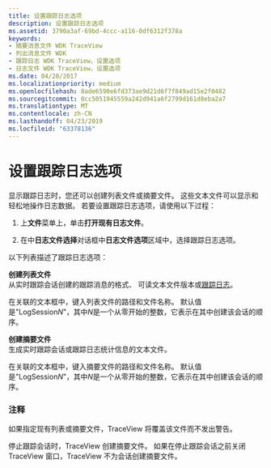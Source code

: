 ```yaml
---
title: 设置跟踪日志选项
description: 设置跟踪日志选项
ms.assetid: 3790a3af-69bd-4ccc-a116-0df6312f378a
keywords:
- 摘要消息文件 WDK TraceView
- 列出消息文件 WDK
- 跟踪日志 WDK TraceView，设置选项
- 日志文件 WDK TraceView，设置选项
ms.date: 04/20/2017
ms.localizationpriority: medium
ms.openlocfilehash: 8ade6590e6fd373ae9d21d6f7f849ad15e2f0482
ms.sourcegitcommit: 0cc5051945559a242d941a6f2799d161d8eba2a7
ms.translationtype: MT
ms.contentlocale: zh-CN
ms.lasthandoff: 04/23/2019
ms.locfileid: "63378136"
---
```

# <a name="setting-trace-log-options"></a>设置跟踪日志选项


显示跟踪日志时，您还可以创建列表文件或摘要文件。 这些文本文件可以显示和轻松地操作日志数据。 若要设置跟踪日志选项，请使用以下过程：

1.  上**文件**菜单上，单击**打开现有日志文件**。

2.  在中**日志文件选择**对话框中**日志文件选项**区域中，选择跟踪日志选项。

以下列表描述了跟踪日志选项：

<span id="Create_Listing_File"></span><span id="create_listing_file"></span><span id="CREATE_LISTING_FILE"></span>**创建列表文件**  
从实时跟踪会话创建的跟踪消息的格式、 可读文本文件版本或[跟踪日志](trace-log.md)。

在关联的文本框中，键入列表文件的路径和文件名称。 默认值是"LogSession*N*"，其中*N*是一个从零开始的整数，它表示在其中创建该会话的顺序。

<span id="Create_Summary_File"></span><span id="create_summary_file"></span><span id="CREATE_SUMMARY_FILE"></span>**创建摘要文件**  
生成实时跟踪会话或跟踪日志统计信息的文本文件。

在关联的文本框中，键入摘要文件的路径和文件名称。 默认值是"LogSession*N*"，其中*N*是一个从零开始的整数，它表示在其中创建该会话的顺序。

### <a name="span-idcommentsspanspan-idcommentsspancomments"></a><span id="comments"></span><span id="COMMENTS"></span>注释

如果指定现有列表或摘要文件，TraceView 将覆盖该文件而不发出警告。

停止跟踪会话时，TraceView 创建摘要文件。 如果在停止跟踪会话之前关闭 TraceView 窗口，TraceView 不为会话创建摘要文件。

 

 





